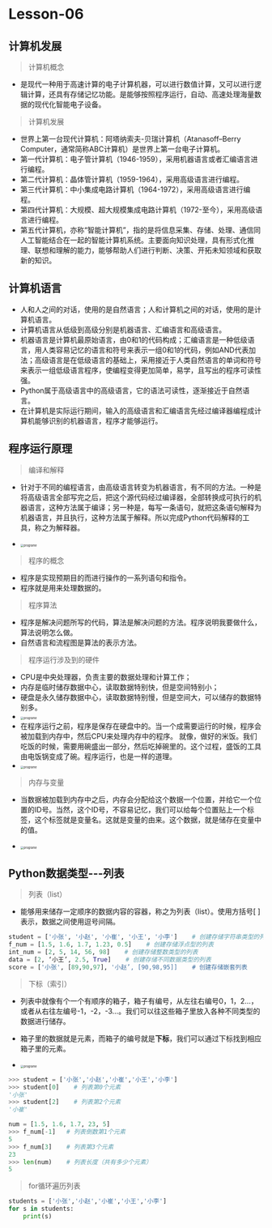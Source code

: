 # **Lesson-06**

## **计算机发展**

> 计算机概念

- 是现代一种用于高速计算的电子计算机器，可以进行数值计算，又可以进行逻辑计算，还具有存储记忆功能。是能够按照程序运行，自动、高速处理海量数据的现代化智能电子设备。

> 计算机发展

- 世界上第一台现代计算机：阿塔纳索夫-贝瑞计算机（Atanasoff–Berry Computer，通常简称ABC计算机）是世界上第一台电子计算机。
- 第一代计算机：电子管计算机（1946-1959），采用机器语言或者汇编语言进行编程。
- 第二代计算机：晶体管计算机（1959-1964），采用高级语言进行编程。
- 第三代计算机：中小集成电路计算机（1964-1972），采用高级语言进行编程。
- 第四代计算机：大规模、超大规模集成电路计算机（1972-至今），采用高级语言进行编程。
- 第五代计算机，亦称“智能计算机”，指的是将信息采集、存储、处理、通信同人工智能结合在一起的智能计算机系统。主要面向知识处理，具有形式化推理、联想和理解的能力，能够帮助人们进行判断、决策、开拓未知领域和获取新的知识。

## **计算机语言**

- 人和人之间的对话，使用的是自然语言；人和计算机之间的对话，使用的是计算机语言。
- 计算机语言从低级到高级分别是机器语言、汇编语言和高级语言。
- 机器语言是计算机最原始语言，由0和1的代码构成；汇编语言是一种低级语言，用人类容易记忆的语言和符号来表示一组0和1的代码，例如AND代表加法；高级语言是在低级语言的基础上，采用接近于人类自然语言的单词和符号来表示一组低级语言程序，使编程变得更加简单，易学，且写出的程序可读性强。
- Python属于高级语言中的高级语言，它的语法可读性，逐渐接近于自然语言。
- 在计算机是实际运行期间，输入的高级语言和汇编语言先经过编译器编程成计算机能够识别的机器语言，程序才能够运行。

## **程序运行原理**

> 编译和解释

- 针对于不同的编程语言，由高级语言转变为机器语言，有不同的方法。一种是将高级语言全部写完之后，把这个源代码经过编译器，全部转换成可执行的机器语言，这种方法属于编译；另一种是，每写一条语句，就把这条语句解释为机器语言，并且执行，这种方法属于解释。所以完成Python代码解释的工具，称之为解释器。

- <img src='_media/1-6-1.png' alt='programe' style='zoom:40%;'/>

> 程序的概念

- 程序是实现预期目的而进行操作的一系列语句和指令。
- 程序就是用来处理数据的。

> 程序算法

- 程序是解决问题所写的代码，算法是解决问题的方法。程序说明我要做什么，算法说明怎么做。
- 自然语言和流程图是算法的表示方法。

> 程序运行涉及到的硬件

- CPU是中央处理器，负责主要的数据处理和计算工作；
- 内存是临时储存数据中心，读取数据特别快，但是空间特别小；
- 硬盘是永久储存数据中心，读取数据特别慢，但是空间大，可以储存的数据特别多。
- <img src='_media/1-6-2.png' alt='programe' style='zoom:40%;'/>
- 在程序运行之前，程序是保存在硬盘中的。当一个成需要运行的时候，程序会被加载到内存中，然后CPU来处理内存中的程序。
就像，做好的米饭。我们吃饭的时候，需要用碗盛出一部分，然后吃掉碗里的。这个过程，盛饭的工具由电饭锅变成了碗。程序运行，也是一样的道理。
- <img src='_media/1-6-3.png' alt='programe' style='zoom:40%;'/>

> 内存与变量

- 当数据被加载到内存中之后，内存会分配给这个数据一个位置，并给它一个位置的ID号。当然，这个ID号，不容易记忆，我们可以给每个位置贴上一个标签，这个标签就是变量名。这就是变量的由来。这个数据，就是储存在变量中的值。

- <img src='_media/1-6-4.png' alt='programe' style='zoom:40%;'/>

## **Python数据类型---列表**

> 列表（list）

- 能够用来储存一定顺序的数据内容的容器，称之为列表（list）。使用方括号[ ]表示，数据之间使用逗号间隔。

```python
student = ['小张', '小赵', '小崔', '小王', '小李']    # 创建存储字符串类型的列表
f_num = [1.5, 1.6, 1.7, 1.23, 0.5]    # 创建存储浮点型的列表
int_num = [2, 5, 14, 56, 98]    # 创建存储整数类型的列表
data = [2, ‘小王’, 2.5, True]    # 创建存储不同数据类型的列表
score = ['小张', [89,90,97], '小赵’, [90,98,95]]    # 创建存储嵌套列表
```

> 下标（索引）

- 列表中就像有个一个有顺序的箱子，箱子有编号，从左往右编号0，1，2…，或者从右往左编号-1，-2，-3…。我们可以往这些箱子里放入各种不同类型的数据进行储存。
- 箱子里的数据就是元素，而箱子的编号就是**下标**，我们可以通过下标找到相应箱子里的元素。

- <img src='_media/1-6-5.png' alt='programe' style='zoom:40%;'/>

```python
>>> student = ['小张','小赵','小崔','小王','小李']    
>>> student[0]    # 列表第0个元素
'小张'
>>> student[2]    # 列表第2个元素
'小崔'

num = [1.5, 1.6, 1.7, 23, 5]  
>>> f_num[-1]   # 列表倒数第1个元素
5
>>> f_num[3]    # 列表第3个元素
23
>>> len(num)    # 列表长度（共有多少个元素）
5
```

> for循环遍历列表

```python
students = ['小张','小赵','小崔','小王','小李']
for s in students:
    print(s)
```
